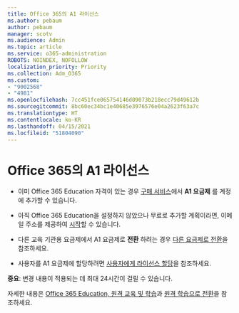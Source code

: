 ```yaml
---
title: Office 365의 A1 라이선스
ms.author: pebaum
author: pebaum
manager: scotv
ms.audience: Admin
ms.topic: article
ms.service: o365-administration
ROBOTS: NOINDEX, NOFOLLOW
localization_priority: Priority
ms.collection: Adm_O365
ms.custom:
- "9002568"
- "4981"
ms.openlocfilehash: 7cc451fce065754146d09073b218ecc79d49612b
ms.sourcegitcommit: 8bc60ec34bc1e40685e3976576e04a2623f63a7c
ms.translationtype: HT
ms.contentlocale: ko-KR
ms.lasthandoff: 04/15/2021
ms.locfileid: "51804090"
---
```

# <a name="a1-license-for-office-365"></a>Office 365의 A1 라이선스

- 이미 Office 365 Education 자격이 있는 경우 [구매 서비스](https://docs.microsoft.com/microsoft-365/commerce/buy-another-subscription#buy-another-subscription)에서 **A1 요금제** 를 계정에 추가할 수 있습니다.

- 아직 Office 365 Education을 설정하지 않았으나 무료로 추가할 계획이라면, 이메일 주소를 제공하여 [시작](https://www.microsoft.com/education/products/office)할 수 있습니다.

- 다른 교육 기관용 요금제에서 A1 요금제로 **전환** 하려는 경우 [다른 요금제로 전환](https://docs.microsoft.com/microsoft-365/commerce/subscriptions/switch-plans-manually)을 참조하세요.

- 사용자를 A1 요금제에 할당하려면 [사용자에게 라이선스 할당](https://docs.microsoft.com/microsoft-365/admin/manage/assign-licenses-to-users)을 참조하세요.

**중요**: 변경 내용이 적용되는 데 최대 24시간이 걸릴 수 있습니다.

자세한 내용은 [Office 365 Education, 원격 교육 및 학습](https://support.office.com/article/remote-teaching-and-learning-in-office-365-education-f651ccae-7b65-478b-8366-51bb884025c4)과 [원격 학습으로 전환](https://www.microsoft.com/education/remote-learning)을 참조하세요.
